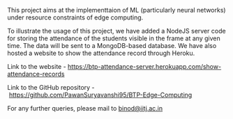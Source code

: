 This project aims at the implementtaion of ML (particularly neural networks) under resource constraints of edge computing.

To illustrate the usage of this project, we have added a NodeJS server code for storing the attendance of the students visible in the frame at 
any given time. The data will be sent to a MongoDB-based database. We have also hosted a website to show the attendance record through Heroku. 

Link to the website - https://btp-attendance-server.herokuapp.com/show-attendance-records

Link to the GitHub repository - https://github.com/PawanSuryavanshi95/BTP-Edge-Computing

For any further queries, please mail to binod@iitj.ac.in
